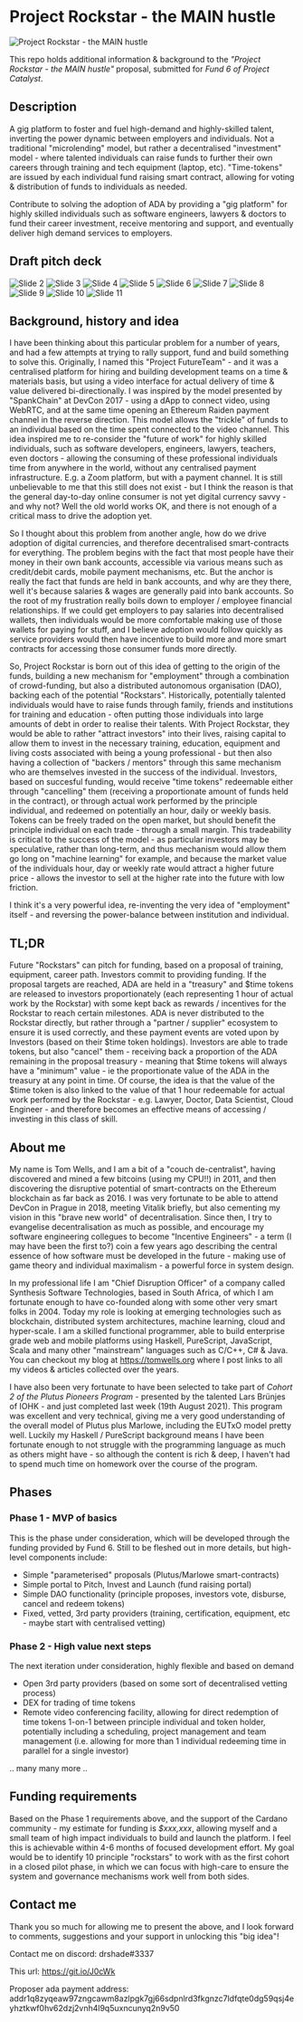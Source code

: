 # Project Rockstar - the MAIN hustle

![Project Rockstar - the MAIN hustle](catalyst-f6/images/slide1.png "Project Rockstar - the MAIN hustle")

This repo holds additional information & background to the *"Project Rockstar - the MAIN hustle"* proposal, submitted for *Fund 6 of Project Catalyst*.

## Description

A gig platform to foster and fuel high-demand and highly-skilled talent, inverting the power dynamic between employers and individuals. Not a traditional "microlending" model, but rather a decentralised "investment" model - where talented individuals can raise funds to further their own careers through training and tech equipment (laptop, etc). "Time-tokens" are issued by each individual fund raising smart contract, allowing for voting & distribution of funds to individuals as needed.

Contribute to solving the adoption of ADA by providing a "gig platform" for highly skilled individuals such as software engineers, lawyers & doctors to fund their career investment, receive mentoring and support, and eventually deliver high demand services to employers.

## Draft pitch deck

![Slide 2](catalyst-f6/images/slide2.png)
![Slide 3](catalyst-f6/images/slide3.png)
![Slide 4](catalyst-f6/images/slide4.png)
![Slide 5](catalyst-f6/images/slide5.png)
![Slide 6](catalyst-f6/images/slide6.png)
![Slide 7](catalyst-f6/images/slide7.png)
![Slide 8](catalyst-f6/images/slide8.png)
![Slide 9](catalyst-f6/images/slide9.png)
![Slide 10](catalyst-f6/images/slide10.png)
![Slide 11](catalyst-f6/images/slide11.png)

## Background, history and idea

I have been thinking about this particular problem for a number of years, and had a few attempts at trying to rally support, fund and build something to solve this. Originally, I named this "Project FutureTeam" - and it was a centralised platform for hiring and building development teams on a time & materials basis, but using a video interface for actual delivery of time & value delivered bi-directionally. I was inspired by the model presented by "SpankChain" at DevCon 2017 - using a dApp to connect video, using WebRTC, and at the same time opening an Ethereum Raiden payment channel in the reverse direction. This model allows the "trickle" of funds to an individual based on the time spent connected to the video channel. This idea inspired me to re-consider the "future of work" for highly skilled individuals, such as software developers, engineers, lawyers, teachers, even doctors - allowing the consuming of these professional individuals time from anywhere in the world, without any centralised payment infrastructure. E.g. a Zoom platform, but with a payment channel. It is still unbelievable to me that this still does not exist - but I think the reason is that the general day-to-day online consumer is not yet digital currency savvy - and why not? Well the old world works OK, and there is not enough of a critical mass to drive the adoption yet.

So I thought about this problem from another angle, how do we drive adoption of digital currencies, and therefore decentralised smart-contracts for everything. The problem begins with the fact that most people have their money in their own bank accounts, accessible via various means such as credit/debit cards, mobile payment mechanisms, etc. But the anchor is really the fact that funds are held in bank accounts, and why are they there, well it's because salaries & wages are generally paid into bank accounts. So the root of my frustration really boils down to employer / employee financial relationships. If we could get employers to pay salaries into decentralised wallets, then individuals would be more comfortable making use of those wallets for paying for stuff, and I believe adoption would follow quickly as service providers would then have incentive to build more and more smart contracts for accessing those consumer funds more directly.

So, Project Rockstar is born out of this idea of getting to the origin of the funds, building a new mechanism for "employment" through a combination of crowd-funding, but also a distributed autonomous organisation (DAO), backing each of the potential "Rockstars". Historically, potentially talented individuals would have to raise funds through family, friends and institutions for training and education - often putting those individuals into large amounts of debt in order to realise their talents. With Project Rockstar, they would be able to rather "attract investors" into their lives, raising capital to allow them to invest in the necessary training, education, equipment and living costs associated with being a young professional - but then also having a collection of "backers / mentors" through this same mechanism who are themselves invested in the success of the individual. Investors, based on succesful funding, would receive "time tokens" redeemable either through "cancelling" them (receiving a proportionate amount of funds held in the contract), or through actual work performed by the principle individual, and redeemed on potentially an hour, daily or weekly basis. Tokens can be freely traded on the open market, but should benefit the principle individual on each trade - through a small margin. This tradeability is critical to the success of the model - as particular investors may be speculative, rather than long-term, and thus mechanism would allow them go long on "machine learning" for example, and because the market value of the individuals hour, day or weekly rate would attract a higher future price - allows the investor to sell at the higher rate into the future with low friction.

I think it's a very powerful idea, re-inventing the very idea of "employment" itself - and reversing the power-balance between institution and individual.

## TL;DR

Future "Rockstars" can pitch for funding, based on a proposal of training, equipment, career path. Investors commit to providing funding. If the proposal targets are reached, ADA are held in a "treasury" and $time tokens are released to investors proportionately (each representing 1 hour of actual work by the Rockstar) with some kept back as rewards / incentives for the Rockstar to reach certain milestones. ADA is never distributed to the Rockstar directly, but rather through a "partner / supplier" ecosystem to ensure it is used correctly, and these payment events are voted upon by Investors (based on their $time token holdings). Investors are able to trade tokens, but also "cancel" them - receiving back a proportion of the ADA remaining in the proposal treasury - meaning that $time tokens will always have a "minimum" value - ie the proportionate value of the ADA in the treasury at any point in time. Of course, the idea is that the value of the $time token is also linked to the value of that 1 hour redeemable for actual work performed by the Rockstar - e.g. Lawyer, Doctor, Data Scientist, Cloud Engineer - and therefore becomes an effective means of accessing / investing in this class of skill.

## About me

My name is Tom Wells, and I am a bit of a "couch de-centralist", having discovered and mined a few bitcoins (using my CPU!!) in 2011, and then discovering the disruptive potential of smart-contracts on the Ethereum blockchain as far back as 2016. I was very fortunate to be able to attend DevCon in Prague in 2018, meeting Vitalik briefly, but also cementing my vision in this "brave new world" of decentralisation. Since then, I try to evangelise decentralisation as much as possible, and encourage my software engineering collegues to become "Incentive Engineers" - a term (I may have been the first to?) coin a few years ago describing the central essence of how software must be developed in the future - making use of game theory and individual maximalism - a powerful force in system design. 

In my professional life I am "Chief Disruption Officer" of a company called Synthesis Software Technologies, based in South Africa, of which I am fortunate enough to have co-founded along with some other very smart folks in 2004. Today my role is looking at emerging technologies such as blockchain, distributed system architectures, machine learning, cloud and hyper-scale. I am a skilled functional programmer, able to build enterprise grade web and mobile platforms using Haskell, PureScript, JavaScript, Scala and many other "mainstream" languages such as C/C++, C# & Java. You can checkout my blog at https://tomwells.org where I post links to all my videos & articles collected over the years.

I have also been very fortunate to have been selected to take part of *Cohort 2 of the Plutus Pioneers Program* - presented by the talented Lars Brünjes of IOHK - and just completed last week (19th August 2021). This program was excellent and very technical, giving me a very good understanding of the overall model of Plutus plus Marlowe, including the EUTxO model pretty well. Luckily my Haskell / PureScript background means I have been fortunate enough to not struggle with the programming language as much as others might have - so although the content is rich & deep, I haven't had to spend much time on homework over the course of the program.

## Phases

### Phase 1 - MVP of basics

This is the phase under consideration, which will be developed through the funding provided by Fund 6. Still to be fleshed out in more details, but high-level components include:
- Simple "parameterised" proposals (Plutus/Marlowe smart-contracts)
- Simple portal to Pitch, Invest and Launch (fund raising portal)
- Simple DAO functionality (principle proposes, investors vote, disburse, cancel and redeem tokens)
- Fixed, vetted, 3rd party providers (training, certification, equipment, etc - maybe start with centralised vetting)

### Phase 2 - High value next steps

The next iteration under consideration, highly flexible and based on demand
- Open 3rd party providers (based on some sort of decentralised vetting process)
- DEX for trading of time tokens
- Remote video conferencing facility, allowing for direct redemption of time tokens 1-on-1 between principle individual and token holder, potentially including a scheduling, project management and team management (i.e. allowing for more than 1 individual redeeming time in parallel for a single investor)

.. many many more ..

## Funding requirements

Based on the Phase 1 requirements above, and the support of the Cardano community - my estimate for funding is *$xxx,xxx*, allowing myself and a small team of high impact individuals to build and launch the platform. I feel this is achievable within 4-6 months of focused development effort. My goal would be to identify 10 principle "rockstars" to work with as the first cohort in a closed pilot phase, in which we can focus with high-care to ensure the system and governance mechanisms work well from both sides.

## Contact me

Thank you so much for allowing me to present the above, and I look forward to comments, suggestions and your support in unlocking this "big idea"!

Contact me on discord: drshade#3337

This url: https://git.io/J0cWk

Proposer ada payment address: addr1q8zyqeaw97zngcawm8azlpgk7gj66sdpnlrd3fkgnzc7ldfqte0dg59qsj4eyhztkwf0hv62dzj2vnh4l9q5uxncunyq2n9v50


